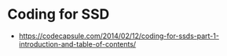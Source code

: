 # Coding for SSD
* https://codecapsule.com/2014/02/12/coding-for-ssds-part-1-introduction-and-table-of-contents/